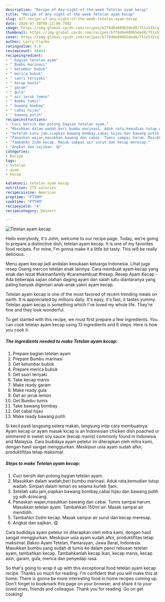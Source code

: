 ```yaml
---
description: "Recipe of Any-night-of-the-week Tetelan ayam kecap"
title: "Recipe of Any-night-of-the-week Tetelan ayam kecap"
slug: 827-recipe-of-any-night-of-the-week-tetelan-ayam-kecap
date: 2020-07-30T08:11:09.749Z
image: https://img-global.cpcdn.com/recipes/b7f8d0e889b5ded8/751x532cq70/tetelan-ayam-kecap-foto-resep-utama.jpg
thumbnail: https://img-global.cpcdn.com/recipes/b7f8d0e889b5ded8/751x532cq70/tetelan-ayam-kecap-foto-resep-utama.jpg
cover: https://img-global.cpcdn.com/recipes/b7f8d0e889b5ded8/751x532cq70/tetelan-ayam-kecap-foto-resep-utama.jpg
author: Larry Clarke
ratingvalue: 4.9
reviewcount: 48443
recipeingredient:
- " bagian tetelan ayam"
- " Bumbu marinasi"
- " ketumbar bubuk"
- " merica bubuk"
- " saori teriyaki"
- " kecap manis"
- " garam"
- " gula"
- " air jeruk lemon"
- " Bumbu tumis"
- " bawang bombay"
- " cabai hijau"
- " bawang putih"
recipeinstructions:
- "Cuci bersih dan potong bagian tetelan ayam."
- "Masukkan dalam wadah,beri bumbu marinasi. Aduk rata,kemudian tutup wadah. Simpan dalam lemari es selama kurleb 1jam."
- "Setelah satu jam,siapkan bawang bombay,cabai hijau dan bawang putih yg sdh dcincang."
- "Panaskan wajan,masukkan bawang dan cabai. Tumis sampai harum. Masukkan tetelan ayam. Tambahkan 150ml air. Masak sampai air mendidih."
- "Tambahkn 2sdm kecap. Masak sampai air surut dan kecap meresap."
- "Angkat dan sajikan. 😋"
categories:
- Recipe
tags:
- tetelan
- ayam
- kecap

katakunci: tetelan ayam kecap 
nutrition: 275 calories
recipecuisine: American
preptime: "PT30M"
cooktime: "PT59M"
recipeyield: "4"
recipecategory: Dessert

---
```



![Tetelan ayam kecap](https://img-global.cpcdn.com/recipes/b7f8d0e889b5ded8/751x532cq70/tetelan-ayam-kecap-foto-resep-utama.jpg)

Hello everybody, it's John, welcome to our recipe page. Today, we're going to prepare a distinctive dish, tetelan ayam kecap. It is one of my favorites food recipes. For mine, I'm gonna make it a little bit tasty. This will be really delicious.

Menu ayam kecap jadi andalan kesukaan keluarga Indonesia. Lihat juga resep Oseng mercon tetelan enak lainnya. Cara membuat ayam kecap yang enak dan lezat #lukmanfamily #caramembuat #resep. Resep Ayam Kecap - Ada beberapa sajian olahan daging ayam dan salah satu diantaranya yang paling banyak digemari anak-anak yakni ayam kecap.

Tetelan ayam kecap is one of the most favored of recent trending meals on earth. It is appreciated by millions daily. It's easy, it's fast, it tastes yummy. Tetelan ayam kecap is something which I've loved my whole life. They're fine and they look wonderful.


To get started with this recipe, we must first prepare a few ingredients. You can cook tetelan ayam kecap using 13 ingredients and 6 steps. Here is how you cook it.

<!--inarticleads1-->

##### The ingredients needed to make Tetelan ayam kecap:

1. Prepare  bagian tetelan ayam
1. Prepare  Bumbu marinasi
1. Get  ketumbar bubuk
1. Prepare  merica bubuk
1. Get  saori teriyaki
1. Take  kecap manis
1. Make ready  garam
1. Make ready  gula
1. Get  air jeruk lemon
1. Get  Bumbu tumis
1. Take  bawang bombay
1. Get  cabai hijau
1. Make ready  bawang putih


Si kecil pasti langsung selera makan, langsung intip cara membuatnya. Ayam kecap or ayam masak kicap is an Indonesian chicken dish poached or simmered in sweet soy sauce (kecap manis) commonly found in Indonesia and Malaysia. Cara budidaya ayam petelur ini diterapkan oleh mitra kami, dengan hasil sangat menggiurkan. Meskipun usia ayam sudah afkir, produktifitas tetap maksimal. 

<!--inarticleads2-->

##### Steps to make Tetelan ayam kecap:

1. Cuci bersih dan potong bagian tetelan ayam.
1. Masukkan dalam wadah,beri bumbu marinasi. Aduk rata,kemudian tutup wadah. Simpan dalam lemari es selama kurleb 1jam.
1. Setelah satu jam,siapkan bawang bombay,cabai hijau dan bawang putih yg sdh dcincang.
1. Panaskan wajan,masukkan bawang dan cabai. Tumis sampai harum. Masukkan tetelan ayam. Tambahkan 150ml air. Masak sampai air mendidih.
1. Tambahkn 2sdm kecap. Masak sampai air surut dan kecap meresap.
1. Angkat dan sajikan. 😋


Cara budidaya ayam petelur ini diterapkan oleh mitra kami, dengan hasil sangat menggiurkan. Meskipun usia ayam sudah afkir, produktifitas tetap maksimal. Bakso Ayam Tetelan, Pamarayan, Jawa Barat, Indonesia. Masukkan bumbu yang sudah di tumis ke dalam panci rebusan tetelan ayam, tambahkan kecap. Tambahkanlah kecap ikan, kecap manis, kecap asin, garam, gula, merica dan penyedap rasa. 

So that's going to wrap it up with this exceptional food tetelan ayam kecap recipe. Thanks so much for reading. I'm confident that you will make this at home. There is gonna be more interesting food in home recipes coming up. Don't forget to bookmark this page on your browser, and share it to your loved ones, friends and colleague. Thank you for reading. Go on get cooking!
